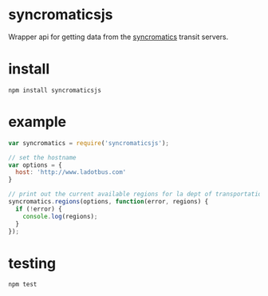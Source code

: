 # syncromaticsjs
Wrapper api for getting data from the [syncromatics](http://syncromatics.com) transit servers.

# install

`npm install syncromaticsjs`

# example

```javascript
var syncromatics = require('syncromaticsjs');

// set the hostname
var options = {
  host: 'http://www.ladotbus.com'
}

// print out the current available regions for la dept of transportation
syncromatics.regions(options, function(error, regions) {
  if (!error) {
    console.log(regions);
  }
});

```

# testing

`npm test`